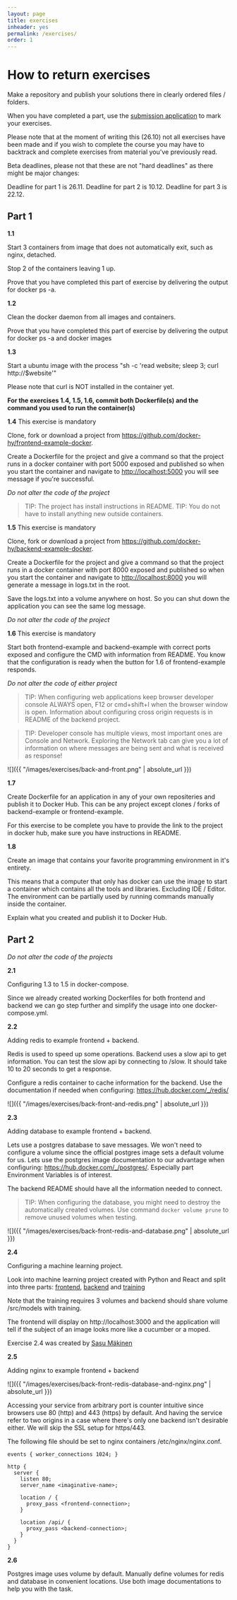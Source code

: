 ```yaml
---
layout: page
title: exercises
inheader: yes
permalink: /exercises/
order: 1
---
```



# How to return exercises

Make a repository and publish your solutions there in clearly ordered files / folders.

When you have completed a part, use the [submission application](https://studies.cs.helsinki.fi/courses/#/docker-beta) to mark your exercises.

Please note that at the moment of writing this (26.10) not all exercises have been made and if you wish to complete the course you may have to backtrack and complete exercises from material you've previously read.

Beta deadlines, please not that these are not "hard deadlines" as there might be major changes:

Deadline for part 1 is 26.11. 
Deadline for part 2 is 10.12. 
Deadline for part 3 is 22.12.

## Part 1

**1.1**

Start 3 containers from image that does not automatically exit, such as nginx, detached.

Stop 2 of the containers leaving 1 up.

Prove that you have completed this part of exercise by delivering the output for docker ps -a.

**1.2**

Clean the docker daemon from all images and containers.

Prove that you have completed this part of exercise by delivering the output for docker ps -a and docker images

**1.3**

Start a ubuntu image with the process "sh -c 'read website; sleep 3; curl http://$website'"

Please note that curl is NOT installed in the container yet.

**For the exercises 1.4, 1.5, 1.6, commit both Dockerfile(s) and the command you used to run the container(s)**

**1.4** This exercise is mandatory

Clone, fork or download a project from <https://github.com/docker-hy/frontend-example-docker>. 

Create a Dockerfile for the project and give a command so that the project runs in a docker container with port 5000 exposed and published so when you start the container and navigate to <http://localhost:5000> you will see message if you're successful.

*Do not alter the code of the project*

> TIP: The project has install instructions in README.
> TIP: You do not have to install anything new outside containers.

**1.5** This exercise is mandatory

Clone, fork or download a project from <https://github.com/docker-hy/backend-example-docker>. 

Create a Dockerfile for the project and give a command so that the project runs in a docker container with port 8000 exposed and published so when you start the container and navigate to <http://localhost:8000> you will generate a message in logs.txt in the root.

Save the logs.txt into a volume anywhere on host. So you can shut down the application you can see the same log message.

*Do not alter the code of the project*

**1.6** This exercise is mandatory 

Start both frontend-example and backend-example with correct ports exposed and configure the CMD with information from README.
You know that the configuration is ready when the button for 1.6 of frontend-example responds.

*Do not alter the code of either project*

> TIP: When configuring web applications keep browser developer console ALWAYS open, F12 or cmd+shift+I when the browser window is open. Information about configuring cross origin requests is in README of the backend project. 

> TIP: Developer console has multiple views, most important ones are Console and Network. Exploring the Network tab can give you a lot of information on where messages are being sent and what is received as response!

![]({{ "/images/exercises/back-and-front.png" | absolute_url }})

**1.7**

Create Dockerfile for an application in any of your own repositeries and publish it to Docker Hub. This can be any project except clones / forks of backend-example or frontend-example.

For this exercise to be complete you have to provide the link to the project in docker hub, make sure you have instructions in README.

**1.8**

Create an image that contains your favorite programming environment in it's entirety.

This means that a computer that only has docker can use the image to start a container which contains all the tools and libraries. Excluding IDE / Editor. The environment can be partially used by running commands manually inside the container.

Explain what you created and publish it to Docker Hub.


## Part 2

*Do not alter the code of the projects*

**2.1**

Configuring 1.3 to 1.5 in docker-compose.

Since we already created working Dockerfiles for both frontend and backend we can go step further and simplify the usage into one docker-compose.yml.

**2.2**

Adding redis to example frontend + backend. 

Redis is used to speed up some operations. Backend uses a slow api to get information. You can test the slow api by connecting to /slow. It should take 10 to 20 seconds to get a response.

Configure a redis container to cache information for the backend. Use the documentation if needed when configuring: <https://hub.docker.com/_/redis/>

![]({{ "/images/exercises/back-front-and-redis.png" | absolute_url }})

**2.3**

Adding database to example frontend + backend.

Lets use a postgres database to save messages. We won't need to configure a volume since the official postgres image sets a default volume for us. Lets use the postgres image documentation to our advantage when configuring: <https://hub.docker.com/_/postgres/>. Especially part Environment Variables is of interest.

The backend README should have all the information needed to connect.

> TIP: When configuring the database, you might need to destroy the automatically created volumes. Use command `docker volume prune` to remove unused volumes when testing.

![]({{ "/images/exercises/back-front-redis-and-database.png" | absolute_url }})


**2.4**

Configuring a machine learning project.

Look into machine learning project created with Python and React and split into three parts: [frontend](https://github.com/docker-hy/ml-kurkkumopo-frontend), [backend](https://github.com/docker-hy/ml-kurkkumopo-backend) and [training](https://github.com/docker-hy/ml-kurkkumopo-training) 

Note that the training requires 3 volumes and backend should share volume /src/models with training. 

The frontend will display on http://localhost:3000 and the application will tell if the subject of an image looks more like a cucumber or a moped.

Exercise 2.4 was created by [Sasu Mäkinen](https://github.com/sasumaki)

**2.5**

Adding nginx to example frontend + backend

![]({{ "/images/exercises/back-front-redis-database-and-nginx.png" | absolute_url }})


Accessing your service from arbitrary port is counter intuitive since browsers use 80 (http) and 443 (https) by default. And having the service refer to two origins in a case where there's only one backend isn't desirable either. We will skip the SSL setup for https/443. 

The following file should be set to nginx containers /etc/nginx/nginx.conf.

```
events { worker_connections 1024; }

http {
  server {
    listen 80;
    server_name <imaginative-name>;

    location / {
      proxy_pass <frontend-connection>;
    }

    location /api/ {
      proxy_pass <backend-connection>;
    }
  }
}
```

**2.6**

Postgres image uses volume by default. Manually define volumes for redis and database in convenient locations. Use both image documentations to help you with the task.
